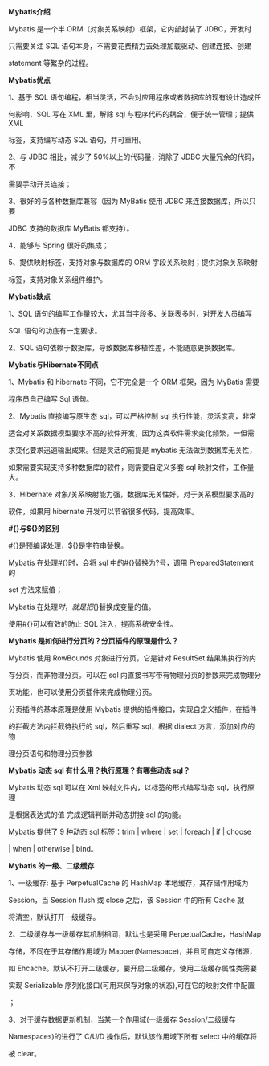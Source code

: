 **Mybatis介绍**

Mybatis 是一个半 ORM（对象关系映射）框架，它内部封装了 JDBC，开发时

只需要关注 SQL 语句本身，不需要花费精力去处理加载驱动、创建连接、创建

statement 等繁杂的过程。

**Mybatis优点**

1、基于 SQL 语句编程，相当灵活，不会对应用程序或者数据库的现有设计造成任

何影响，SQL 写在 XML 里，解除 sql 与程序代码的耦合，便于统一管理；提供 XML

标签，支持编写动态 SQL 语句，并可重用。

2、与 JDBC 相比，减少了 50%以上的代码量，消除了 JDBC 大量冗余的代码，不

需要手动开关连接；

3、很好的与各种数据库兼容（因为 MyBatis 使用 JDBC 来连接数据库，所以只要

JDBC 支持的数据库 MyBatis 都支持）。

4、能够与 Spring 很好的集成；

5、提供映射标签，支持对象与数据库的 ORM 字段关系映射；提供对象关系映射

标签，支持对象关系组件维护。

**Mybatis缺点**

1、SQL 语句的编写工作量较大，尤其当字段多、关联表多时，对开发人员编写

SQL 语句的功底有一定要求。

2、SQL 语句依赖于数据库，导致数据库移植性差，不能随意更换数据库。

**Mybatis与Hibernate不同点**

1、Mybatis 和 hibernate 不同，它不完全是一个 ORM 框架，因为 MyBatis 需要

程序员自己编写 Sql 语句。

2、Mybatis 直接编写原生态 sql，可以严格控制 sql 执行性能，灵活度高，非常

适合对关系数据模型要求不高的软件开发，因为这类软件需求变化频繁，一但需

求变化要求迅速输出成果。但是灵活的前提是 mybatis 无法做到数据库无关性，

如果需要实现支持多种数据库的软件，则需要自定义多套 sql 映射文件，工作量大。 

3、Hibernate 对象/关系映射能力强，数据库无关性好，对于关系模型要求高的

软件，如果用 hibernate 开发可以节省很多代码，提高效率。

**#{}与${}的区别**

\#{}是预编译处理，${}是字符串替换。

Mybatis 在处理#{}时，会将 sql 中的#{}替换为?号，调用 PreparedStatement 的

set 方法来赋值；

Mybatis 在处理${}时，就是把${}替换成变量的值。

使用#{}可以有效的防止 SQL 注入，提高系统安全性。  

**Mybatis 是如何进行分页的？分页插件的原理是什么？**

Mybatis 使用 RowBounds 对象进行分页，它是针对 ResultSet 结果集执行的内

存分页，而非物理分页。可以在 sql 内直接书写带有物理分页的参数来完成物理分

页功能，也可以使用分页插件来完成物理分页。

分页插件的基本原理是使用 Mybatis 提供的插件接口，实现自定义插件，在插件

的拦截方法内拦截待执行的 sql，然后重写 sql，根据 dialect 方言，添加对应的物

理分页语句和物理分页参数

**Mybatis 动态 sql 有什么用？执行原理？有哪些动态 sql？**

Mybatis 动态 sql 可以在 Xml 映射文件内，以标签的形式编写动态 sql，执行原理

是根据表达式的值 完成逻辑判断并动态拼接 sql 的功能。

Mybatis 提供了 9 种动态 sql 标签：trim | where | set | foreach | if | choose

| when | otherwise | bind。

**Mybatis 的一级、二级缓存**

1、一级缓存: 基于 PerpetualCache 的 HashMap 本地缓存，其存储作用域为

Session，当 Session flush 或 close 之后，该 Session 中的所有 Cache 就

将清空，默认打开一级缓存。

2、二级缓存与一级缓存其机制相同，默认也是采用 PerpetualCache，HashMap

存储，不同在于其存储作用域为 Mapper(Namespace)，并且可自定义存储源，

如 Ehcache。默认不打开二级缓存，要开启二级缓存，使用二级缓存属性类需要

实现 Serializable 序列化接口(可用来保存对象的状态),可在它的映射文件中配置

<cache/> ； 

3、对于缓存数据更新机制，当某一个作用域(一级缓存 Session/二级缓存

Namespaces)的进行了 C/U/D 操作后，默认该作用域下所有 select 中的缓存将

被 clear。

